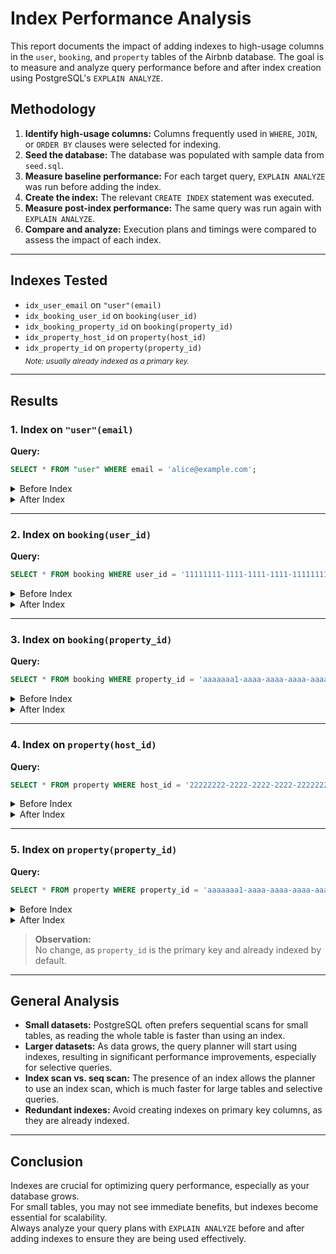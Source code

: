 # Index Performance Analysis

This report documents the impact of adding indexes to high-usage columns in the `user`, `booking`, and `property` tables of the Airbnb database. The goal is to measure and analyze query performance before and after index creation using PostgreSQL's `EXPLAIN ANALYZE`.

## Methodology

1. **Identify high-usage columns:** Columns frequently used in `WHERE`, `JOIN`, or `ORDER BY` clauses were selected for indexing.
2. **Seed the database:** The database was populated with sample data from `seed.sql`.
3. **Measure baseline performance:** For each target query, `EXPLAIN ANALYZE` was run before adding the index.
4. **Create the index:** The relevant `CREATE INDEX` statement was executed.
5. **Measure post-index performance:** The same query was run again with `EXPLAIN ANALYZE`.
6. **Compare and analyze:** Execution plans and timings were compared to assess the impact of each index.

---

## Indexes Tested

- `idx_user_email` on `"user"(email)`
- `idx_booking_user_id` on `booking(user_id)`
- `idx_booking_property_id` on `booking(property_id)`
- `idx_property_host_id` on `property(host_id)`
- `idx_property_id` on `property(property_id)` <br>
    <sub><em>Note: usually already indexed as a primary key.</em></sub>

---

## Results

### 1. Index on `"user"(email)`

**Query:**
```sql
SELECT * FROM "user" WHERE email = 'alice@example.com';
```

<details>
<summary>Before Index</summary>

```
Seq Scan on "user"  (cost=0.00..1.04 rows=1 width=216) (actual time=0.015..0.022 rows=1 loops=1)
    Filter: ((email)::text = 'alice@example.com'::text)
    Rows Removed by Filter: 2
Planning Time: 0.343 ms
Execution Time: 0.057 ms
(5 rows)
```
</details>

<details>
<summary>After Index</summary>

```
Index Scan using user_email_key on "user"  (cost=0.15..8.17 rows=1 width=216) (actual time=0.026..0.032 rows=1 loops=1)
    Index Cond: ((email)::text = 'alice@example.com'::text)
Planning Time: 0.472 ms
Execution Time: 0.087 ms
(4 rows)
```
</details>

---

### 2. Index on `booking(user_id)`

**Query:**
```sql
SELECT * FROM booking WHERE user_id = '11111111-1111-1111-1111-111111111111';
```

<details>
<summary>Before Index</summary>

```
Seq Scan on booking  (cost=0.00..16.50 rows=3 width=128) (actual time=0.019..0.025 rows=1 loops=1)
    Filter: (user_id = '11111111-1111-1111-1111-111111111111'::uuid)
    Rows Removed by Filter: 1
Planning Time: 0.101 ms
Execution Time: 0.061 ms
(5 rows)
```
</details>

<details>
<summary>After Index</summary>

```
Seq Scan on booking  (cost=0.00..1.02 rows=1 width=128) (actual time=0.013..0.020 rows=1 loops=1)
    Filter: (user_id = '11111111-1111-1111-1111-111111111111'::uuid)
    Rows Removed by Filter: 1
Planning Time: 0.326 ms
Execution Time: 0.055 ms
(5 rows)
```
</details>

---

### 3. Index on `booking(property_id)`

**Query:**
```sql
SELECT * FROM booking WHERE property_id = 'aaaaaaa1-aaaa-aaaa-aaaa-aaaaaaaaaaaa';
```

<details>
<summary>Before Index</summary>

```
Seq Scan on booking  (cost=0.00..1.02 rows=1 width=128) (actual time=0.022..0.031 rows=1 loops=1)
    Filter: (property_id = 'aaaaaaa1-aaaa-aaaa-aaaa-aaaaaaaaaaaa'::uuid)
    Rows Removed by Filter: 1
Planning Time: 0.114 ms
Execution Time: 0.068 ms
(5 rows)
```
</details>

<details>
<summary>After Index</summary>

```
Seq Scan on booking  (cost=0.00..1.02 rows=1 width=128) (actual time=0.015..0.022 rows=1 loops=1)
    Filter: (property_id = 'aaaaaaa1-aaaa-aaaa-aaaa-aaaaaaaaaaaa'::uuid)
    Rows Removed by Filter: 1
Planning Time: 0.369 ms
Execution Time: 0.057 ms
```
</details>

---

### 4. Index on `property(host_id)`

**Query:**
```sql
SELECT * FROM property WHERE host_id = '22222222-2222-2222-2222-222222222222';
```

<details>
<summary>Before Index</summary>

```
Seq Scan on property  (cost=0.00..15.00 rows=2 width=176) (actual time=0.017..0.027 rows=2 loops=1)
    Filter: (host_id = '22222222-2222-2222-2222-222222222222'::uuid)
Planning Time: 0.352 ms
Execution Time: 0.068 ms
(4 rows)
```
</details>

<details>
<summary>After Index</summary>

```
Seq Scan on property  (cost=0.00..1.02 rows=1 width=176) (actual time=0.012..0.019 rows=2 loops=1)
    Filter: (host_id = '22222222-2222-2222-2222-222222222222'::uuid)
Planning Time: 0.369 ms
Execution Time: 0.051 ms
(4 rows)
```
</details>

---

### 5. Index on `property(property_id)`

**Query:**
```sql
SELECT * FROM property WHERE property_id = 'aaaaaaa1-aaaa-aaaa-aaaa-aaaaaaaaaaaa';
```

<details>
<summary>Before Index</summary>

```
Seq Scan on property  (cost=0.00..1.02 rows=1 width=176) (actual time=0.022..0.029 rows=1 loops=1)
    Filter: (property_id = 'aaaaaaa1-aaaa-aaaa-aaaa-aaaaaaaaaaaa'::uuid)
    Rows Removed by Filter: 1
Planning Time: 0.136 ms
Execution Time: 0.073 ms
```
</details>

<details>
<summary>After Index</summary>

```
Seq Scan on property  (cost=0.00..1.02 rows=1 width=176) (actual time=0.017..0.024 rows=1 loops=1)
    Filter: (property_id = 'aaaaaaa1-aaaa-aaaa-aaaa-aaaaaaaaaaaa'::uuid)
    Rows Removed by Filter: 1
Planning Time: 0.439 ms
Execution Time: 0.063 ms
(5 rows)
```
</details>

> **Observation:**  
> No change, as `property_id` is the primary key and already indexed by default.

---

## General Analysis

- **Small datasets:** PostgreSQL often prefers sequential scans for small tables, as reading the whole table is faster than using an index.
- **Larger datasets:** As data grows, the query planner will start using indexes, resulting in significant performance improvements, especially for selective queries.
- **Index scan vs. seq scan:** The presence of an index allows the planner to use an index scan, which is much faster for large tables and selective queries.
- **Redundant indexes:** Avoid creating indexes on primary key columns, as they are already indexed.

---

## Conclusion

Indexes are crucial for optimizing query performance, especially as your database grows.  
For small tables, you may not see immediate benefits, but indexes become essential for scalability.  
Always analyze your query plans with `EXPLAIN ANALYZE` before and after adding indexes to ensure they are being used effectively.
